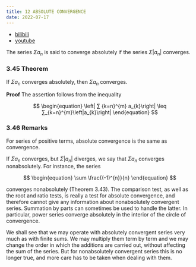 ```yaml
---
title: 12 ABSOLUTE CONVERGENCE
date: 2022-07-17
---
```


* [bilibili](https://www.bilibili.com/video/BV1mN4y1c71t/)
* [youtube](https://youtu.be/leFddVlG8Ek)

The series $\Sigma a_{n}$ is said to converge absolutely if the series $\Sigma\left|a_{n}\right|$ converges.

### 3.45 Theorem

If $Σ a_n$ converges absolutely, then $\Sigma a_{n}$ converges.

**Proof** The assertion follows from the inequality

$$
\begin{equation}
\left| ∑ {k=n}^{m} a_{k}\right| \leq ∑_{k=n}^{m}\left|a_{k}\right|
\end{equation}
$$

### 3.46 Remarks

For series of positive terms, absolute convergence is the same as convergence.

If $\Sigma a_{n}$ converges, but $\Sigma\left|a_{n}\right|$ diverges, we say that $\Sigma a_{n}$ converges nonabsolutely. For instance, the series

$$
\begin{equation}
\sum \frac{(-1)^{n}}{n}
\end{equation}
$$

converges nonabsolutely (Theorem 3.43).
The comparison test, as well as the root and ratio tests, is really a test for absolute convergence, and therefore cannot give any information about nonabsolutely convergent series. Summation by parts can sometimes be used to handle the latter. In particular, power series converge absolutely in the interior of the circle of convergence.

We shall see that we may operate with absolutely convergent series very much as with finite sums. We may multiply them term by term and we may change the order in which the additions are carried out, without affecting the sum of the series. But for nonabsolutely convergent series this is no longer true, and more care has to be taken when dealing with them.
